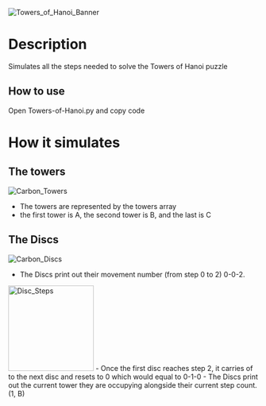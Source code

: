 ![Towers_of_Hanoi_Banner](https://user-images.githubusercontent.com/97734706/164969792-7053459b-982b-42ec-b5e7-f49912957f0f.png)
# Description
Simulates all the steps needed to solve the Towers of Hanoi puzzle

## How to use
Open Towers-of-Hanoi.py and copy code

# How it simulates

## The towers
![Carbon_Towers](https://user-images.githubusercontent.com/97734706/164969820-da5ef63a-ce88-4e17-b8a3-f1dcdf1b9f72.png)
- The towers are represented by the towers array
- the first tower is A, the second tower is B, and the last is C

## The Discs
![Carbon_Discs](https://user-images.githubusercontent.com/97734706/164969830-35a38c11-6d1d-438f-917f-6b192c27b886.png)
- The Discs print out their movement number (from step 0 to 2) 0-0-2.
<img width="172" alt="Disc_Steps" src="https://user-images.githubusercontent.com/97734706/164969921-0767f6d7-99bb-4bab-a810-ad8c730dd5b0.PNG">
  - Once the first disc reaches step 2, it carries of to the next disc and resets to 0 which would equal to 0-1-0   
- The Discs print out the current tower they are occupying alongside their current step count. (1, B)
 
